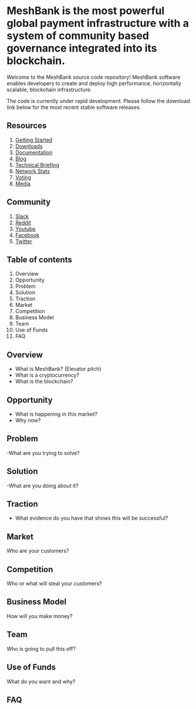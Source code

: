 # MeshBank is the most powerful global payment infrastructure with a system of community based governance integrated into its blockchain. 

Welcome to the MeshBank source code repository! MeshBank software enables developers to create and deploy high performance, horizontally scalable, blockchain infrastructure.

The code is currently under rapid development. Please follow the download link below for the most recent stable software releases. 

## Resources
1. [Getting Started](guide.md)
2. [Downloads](downloads.md)
3. [Documentation](documentation.md)
4. [Blog](blog.md)
5. [Technical Briefing](technical.md)
6. [Network Stats](gettingstarted.md)
7. [Voting](voting.md)
8. [Media](media.md)

## Community
1. [Slack](http://slack.com/meshbank)
2. [Reddit](http://reddit.com/meshbank)
3. [Youtube](http://youtube.com/meshbank)
4. [Facebook](http://facebook.com/meshbank)
5. [Twitter](http://twitter.com/meshbank)


## Table of contents
1. Overview
2. Opportunity
3. Problem
4. Solution
5. Traction
6. Market
7. Competition
8. Business Model
9. Team
10. Use of Funds
11. FAQ

  
## Overview
- What is MeshBank? (Elevator pitch)
- What is a cryptocurrency?
- What is the blockchain?

## Opportunity
- What is happening in this market?
- Why now?

## Problem
-What are you trying to solve?

## Solution
-What are you doing about it?

## Traction
- What evidence do you have that shows this will be successful?

## Market
Who are your customers?

## Competition
Who or what will steal your customers?

## Business Model
How will you make money?

## Team
Who is going to pull this off?

## Use of Funds
What do you want and why?

## FAQ


  

